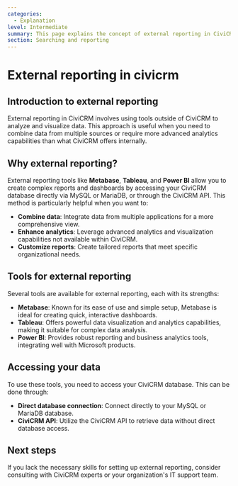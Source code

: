 ```yaml
---
categories:
  - Explanation
level: Intermediate
summary: This page explains the concept of external reporting in CiviCRM, discussing how to report on data using external tools like Metabase, Tableau, and Power BI.
section: Searching and reporting
---
```


# External reporting in civicrm

## Introduction to external reporting

External reporting in CiviCRM involves using tools outside of CiviCRM to analyze and visualize data. This approach is useful when you need to combine data from multiple sources or require more advanced analytics capabilities than what CiviCRM offers internally.

## Why external reporting?

External reporting tools like **Metabase**, **Tableau**, and **Power BI** allow you to create complex reports and dashboards by accessing your CiviCRM database directly via MySQL or MariaDB, or through the CiviCRM API. This method is particularly helpful when you want to:

- **Combine data**: Integrate data from multiple applications for a more comprehensive view.
- **Enhance analytics**: Leverage advanced analytics and visualization capabilities not available within CiviCRM.
- **Customize reports**: Create tailored reports that meet specific organizational needs.

## Tools for external reporting

Several tools are available for external reporting, each with its strengths:

- **Metabase**: Known for its ease of use and simple setup, Metabase is ideal for creating quick, interactive dashboards.
- **Tableau**: Offers powerful data visualization and analytics capabilities, making it suitable for complex data analysis.
- **Power BI**: Provides robust reporting and business analytics tools, integrating well with Microsoft products.

## Accessing your data

To use these tools, you need to access your CiviCRM database. This can be done through:

- **Direct database connection**: Connect directly to your MySQL or MariaDB database.
- **CiviCRM API**: Utilize the CiviCRM API to retrieve data without direct database access.

## Next steps

If you lack the necessary skills for setting up external reporting, consider consulting with CiviCRM experts or your organization's IT support team.

<!--
Source: https://docs.civicrm.org/some/page/
 -->

<!--
Suggestion: This page could be split into a Guide for setting up external reporting tools and a Reference for listing available tools and their capabilities.
 -->
